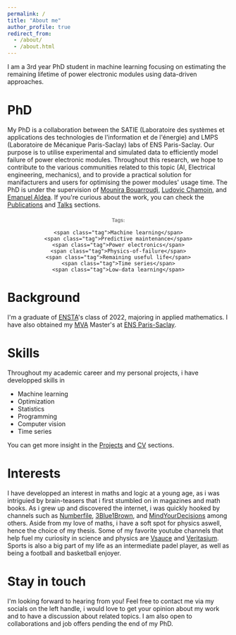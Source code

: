 ```yaml
---
permalink: /
title: "About me"
author_profile: true
redirect_from: 
  - /about/
  - /about.html
---
```


I am a 3rd year PhD student in machine learning focusing on estimating the remaining lifetime of power electronic modules using data-driven approaches. 

PhD
======
My PhD is a collaboration between the SATIE (Laboratoire des systèmes et applications des technologies de l'information et de l'énergie) and LMPS (Laboratoire de Mécanique Paris-Saclay) labs of ENS Paris-Saclay. Our purpose is to utilise experimental and simulated data to efficiently model failure of power electronic modules. Throughout this research, we hope to contribute to the various communities related to this topic (AI, Electrical engineering, mechanics), and to provide a practical solution for manifacturers and users for optimising the power modules' usage time. The PhD is under the supervision of [Mounira Bouarroudj](https://satie.ens-paris-saclay.fr/fr/annuaire-des-personnes/mounira-bouarroudj), [Ludovic Chamoin](https://ens-paris-saclay.fr/lecole/enseignants-chercheurs/ludovic-chamoin), and [Emanuel Aldea](https://hebergement.universite-paris-saclay.fr/emi/). If you're curious about the work, you can check the [Publications](https://mehdighrabli.github.io/publications/) and [Talks](https://mehdighrabli.github.io/talks/) sections.

<style>
.tag {
    display: inline-block;
    background: #f5f5f5;
    color: gray;
    padding: 3px 8px;
    margin: 3px;
    border-radius: 15px;
    font-size: 0.8em;
    border: 1px solid #ddd;
    text-decoration: none;
    font-weight: bold;
}

.tag:hover {
    background: #e0e0e0;
    cursor: pointer;
}
</style>

<div style="text-align: center; margin: 20px 0;">
    <span style="color: gray; font-weight: bold; font-size: 0.8em;">
        <i class="fas fa-tags"></i> Tags:
    </span>

    <span class="tag">Machine learning</span>
    <span class="tag">Predictive maintenance</span>
    <span class="tag">Power electronics</span>
    <span class="tag">Physics-of-failure</span>
    <span class="tag">Remaining useful life</span>
    <span class="tag">Time series</span>
    <span class="tag">Low-data learning</span>
</div>


Background
======
I'm a graduate of [ENSTA](https://www.ensta-paris.fr)'s class of 2022, majoring in applied mathematics. I have also obtained my [MVA](https://www.master-mva.com) Master's at [ENS Paris-Saclay](https://ens-paris-saclay.fr).

Skills
======
Throughout my academic career and my personal projects, i have developped skills in 
* Machine learning
* Optimization
* Statistics
* Programming
* Computer vision
* Time series

You can get more insight in the [Projects](https://mehdighrabli.github.io/projects/) and [CV](https://mehdighrabli.github.io/cv/) sections.

Interests
======
I have developped an interest in maths and logic at a young age, as i was intriguied by brain-teasers that i first stumbled on in magazines and math books. As i grew up and discovered the internet, i was quickly hooked by channels such as [Numberfile](https://www.youtube.com/@numberphile), [3Blue1Brown](https://www.youtube.com/@3blue1brown), and [MindYourDecisions](https://www.youtube.com/@MindYourDecisions) among others. Aside from my love of maths, i have a soft spot for physics aswell, hence the choice of my thesis. Some of my favorite youtube channels that help fuel my curiosity in science and physics are [Vsauce](https://www.youtube.com/@Vsauce) and [Veritasium](https://www.youtube.com/@veritasium). Sports is also a big part of my life as an intermediate padel player, as well as being a football and basketball enjoyer. 

Stay in touch
======
I'm looking forward to hearing from you! Feel free to contact me via my socials on the left handle, i would love to get your opinion about my work and to have a discussion about related topics. I am also open to collaborations and job offers pending the end of my PhD. 





